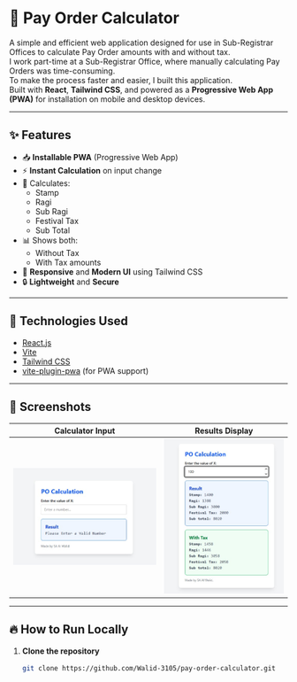# 📱 Pay Order Calculator

A simple and efficient web application designed for use in Sub-Registrar Offices to calculate Pay Order amounts with and without tax.  
I work part-time at a Sub-Registrar Office, where manually calculating Pay Orders was time-consuming.  
To make the process faster and easier, I built this application.  
Built with **React**, **Tailwind CSS**, and powered as a **Progressive Web App (PWA)** for installation on mobile and desktop devices.

---

## ✨ Features

- 📥 **Installable PWA** (Progressive Web App)
- ⚡ **Instant Calculation** on input change
- 🧮 Calculates:
  - Stamp
  - Ragi
  - Sub Ragi
  - Festival Tax
  - Sub Total
- 📊 Shows both:
  - Without Tax
  - With Tax amounts
- 🎨 **Responsive** and **Modern UI** using Tailwind CSS
- 🔒 **Lightweight** and **Secure**

---

## 🚀 Technologies Used

- [React.js](https://react.dev/)
- [Vite](https://vitejs.dev/)
- [Tailwind CSS](https://tailwindcss.com/)
- [vite-plugin-pwa](https://vite-pwa-org.netlify.app/) (for PWA support)

---

## 📸 Screenshots

|                Calculator Input                 |                  Results Display                  |
| :---------------------------------------------: | :-----------------------------------------------: |
| ![Input Example](./src/assets/Screenshot-1.jpg) | ![Result Example](./src//assets/Screenshot-2.jpg) |

---

## 🔥 How to Run Locally

1. **Clone the repository**
   ```bash
   git clone https://github.com/Walid-3105/pay-order-calculator.git
   ```
